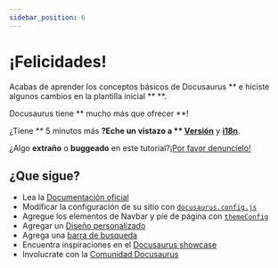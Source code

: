 ```yaml
---
sidebar_position: 6
---
```

# ¡Felicidades!

Acabas de aprender los conceptos básicos de Docusaurus ** e hiciste algunos cambios en la plantilla inicial ** **.

Docusaurus tiene ** mucho más que ofrecer **!

¿Tiene ** 5 minutos más **?Eche un vistazo a ** [Versión](../tutorial-extras/manage-docs-versions.md)** y **[i18n](../tutorial-extras/translate-your-site.md)**.

¿Algo **extraño** o **buggeado** en este tutorial?[¡Por favor denuncíelo!](https://github.com/facebook/docusaurus/discussions/4610)

## ¿Que sigue?

- Lea la [Documentación oficial](https://docusaurus.io/)
- Modificar la configuración de su sitio con [`docusaurus.config.js`](https://docusaurus.io/docs/api/docusaurus-config)
- Agregue los elementos de Navbar y pie de página con [`themeConfig`](https://docusaurus.io/docs/api/themes/configuration)
- Agregar un [Diseño personalizado](https://docusaurus.io/docs/styling-layout)
- Agrega una [barra de busqueda](https://docusaurus.io/docs/search)
- Encuentra inspiraciones en el [Docusaurus showcase](https://docusaurus.io/showcase)
- Involucrate con la [Comunidad Docusaurus](https://docusaurus.io/community/support)
